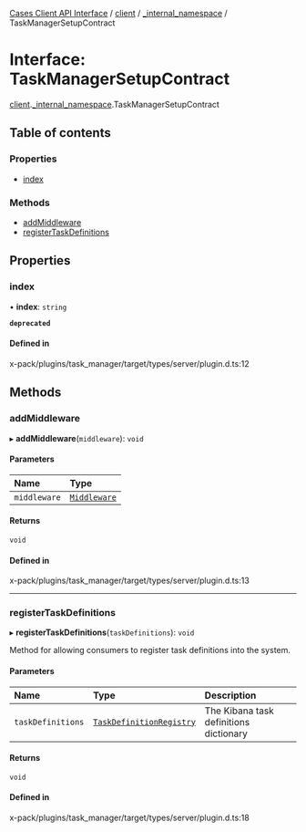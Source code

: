 [Cases Client API Interface](../README.md) / [client](../modules/client.md) / [\_internal\_namespace](../modules/client._internal_namespace.md) / TaskManagerSetupContract

# Interface: TaskManagerSetupContract

[client](../modules/client.md).[_internal_namespace](../modules/client._internal_namespace.md).TaskManagerSetupContract

## Table of contents

### Properties

- [index](client._internal_namespace.TaskManagerSetupContract.md#index)

### Methods

- [addMiddleware](client._internal_namespace.TaskManagerSetupContract.md#addmiddleware)
- [registerTaskDefinitions](client._internal_namespace.TaskManagerSetupContract.md#registertaskdefinitions)

## Properties

### index

• **index**: `string`

**`deprecated`**

#### Defined in

x-pack/plugins/task_manager/target/types/server/plugin.d.ts:12

## Methods

### addMiddleware

▸ **addMiddleware**(`middleware`): `void`

#### Parameters

| Name | Type |
| :------ | :------ |
| `middleware` | [`Middleware`](client._internal_namespace.Middleware.md) |

#### Returns

`void`

#### Defined in

x-pack/plugins/task_manager/target/types/server/plugin.d.ts:13

___

### registerTaskDefinitions

▸ **registerTaskDefinitions**(`taskDefinitions`): `void`

Method for allowing consumers to register task definitions into the system.

#### Parameters

| Name | Type | Description |
| :------ | :------ | :------ |
| `taskDefinitions` | [`TaskDefinitionRegistry`](../modules/client._internal_namespace.md#taskdefinitionregistry) | The Kibana task definitions dictionary |

#### Returns

`void`

#### Defined in

x-pack/plugins/task_manager/target/types/server/plugin.d.ts:18
